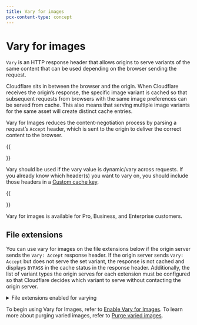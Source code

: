 ```yaml
---
title: Vary for images
pcx-content-type: concept
---
```


# Vary for images

`Vary` is an HTTP response header that allows origins to serve variants of the same content that can be used depending on the browser sending the request.

Cloudflare sits in between the browser and the origin. When Cloudflare receives the origin’s response, the specific image variant is cached so that subsequent requests from browsers with the same image preferences can be served from cache. This also means that serving multiple image variants for the same asset will create distinct cache entries.

Vary for Images reduces the content-negotiation process by parsing a request’s `Accept` header, which is sent to the origin to deliver the correct content to the browser.

{{<Aside type="note" header="Note">}}

Vary should be used if the vary value is dynamic/vary across requests. If you already know which header(s) you want to vary on, you should include those headers in a [Custom cache key](/cache/how-to/create-cache-keys/).

{{</Aside>}}

Vary for images is available for Pro, Business, and Enterprise customers.

## File extensions

You can use vary for images on the file extensions below if the origin server sends the `Vary: Accept` response header. If the origin server sends `Vary: Accept` but does not serve the set variant, the response is not cached and displays `BYPASS` in the cache status in the response header. Additionally, the list of variant types the origin serves for each extension must be configured so that Cloudflare decides which variant to serve without contacting the origin server.

<details>
<summary>
  File extensions enabled for varying
</summary>

<div>
  <ul>
    <li>.avif</li>
    <li>.bmp</li>
    <li>.gif</li>
    <li>.jpg</li>
    <li>.jpeg</li>
    <li>.jp2</li>
    <li>.png</li>
    <li>.tif</li>
    <li>.tiff</li>
    <li>.webp</li>
  </ul>
</div>
</details>

To begin using Vary for Images, refer to [Enable Vary for Images](/cache/how-to/enable-vary-for-images/). To learn more about purging varied images, refer to [Purge varied images](/cache/how-to/purge-cache/#purge-varied-images).

